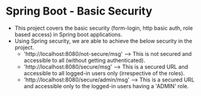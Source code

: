 # Spring Boot - Basic Security
* This project covers the basic security (form-login, http basic auth, role based access) in Spring boot applications.
* Using Spring security, we are able to achieve the below security in the project.
  * 'http://localhost:8080/not-secure/msg' --> This is not secured and accessible to all (without getting authenticated).
  * 'http://localhost:8080/secure/msg' --> This is a secured URL and accessible to all logged-in users only (irrespective of the roles).
  * 'http://localhost:8080/secure/admin/msg' --> This is a secured URL and accessible only to the logged-in users having a 'ADMIN' role.
